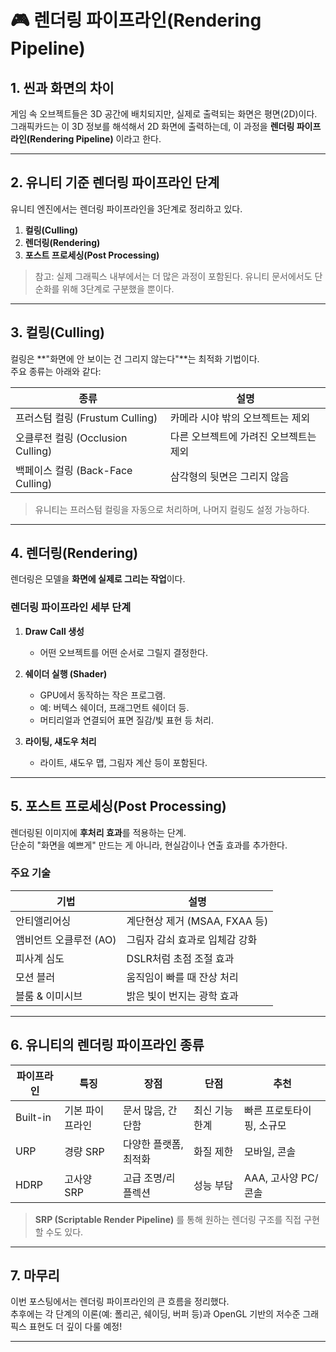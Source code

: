 # 🎮 렌더링 파이프라인(Rendering Pipeline)

## 1. 씬과 화면의 차이

게임 속 오브젝트들은 3D 공간에 배치되지만, 실제로 출력되는 화면은 평면(2D)이다.  
그래픽카드는 이 3D 정보를 해석해서 2D 화면에 출력하는데, 이 과정을 **렌더링 파이프라인(Rendering Pipeline)** 이라고 한다.

---

## 2. 유니티 기준 렌더링 파이프라인 단계

유니티 엔진에서는 렌더링 파이프라인을 3단계로 정리하고 있다.

1. **컬링(Culling)**  
2. **렌더링(Rendering)**  
3. **포스트 프로세싱(Post Processing)**  

> 참고: 실제 그래픽스 내부에서는 더 많은 과정이 포함된다. 유니티 문서에서도 단순화를 위해 3단계로 구분했을 뿐이다.

---

## 3. 컬링(Culling)

컬링은 **"화면에 안 보이는 건 그리지 않는다"**는 최적화 기법이다.  
주요 종류는 아래와 같다:

| 종류 | 설명 |
| --- | --- |
| 프러스텀 컬링 (Frustum Culling) | 카메라 시야 밖의 오브젝트는 제외 |
| 오클루전 컬링 (Occlusion Culling) | 다른 오브젝트에 가려진 오브젝트는 제외 |
| 백페이스 컬링 (Back-Face Culling) | 삼각형의 뒷면은 그리지 않음 |

> 유니티는 프러스텀 컬링을 자동으로 처리하며, 나머지 컬링도 설정 가능하다.

---

## 4. 렌더링(Rendering)

렌더링은 모델을 **화면에 실제로 그리는 작업**이다.

### 렌더링 파이프라인 세부 단계

1. **Draw Call 생성**  
   - 어떤 오브젝트를 어떤 순서로 그릴지 결정한다.

2. **쉐이더 실행 (Shader)**  
   - GPU에서 동작하는 작은 프로그램.
   - 예: 버텍스 쉐이더, 프래그먼트 쉐이더 등.
   - 머티리얼과 연결되어 표면 질감/빛 표현 등 처리.

3. **라이팅, 섀도우 처리**  
   - 라이트, 섀도우 맵, 그림자 계산 등이 포함된다.

---

## 5. 포스트 프로세싱(Post Processing)

렌더링된 이미지에 **후처리 효과**를 적용하는 단계.  
단순히 "화면을 예쁘게" 만드는 게 아니라, 현실감이나 연출 효과를 추가한다.

### 주요 기술

| 기법 | 설명 |
| --- | --- |
| 안티앨리어싱 | 계단현상 제거 (MSAA, FXAA 등) |
| 앰비언트 오클루전 (AO) | 그림자 감쇠 효과로 입체감 강화 |
| 피사계 심도 | DSLR처럼 초점 조절 효과 |
| 모션 블러 | 움직임이 빠를 때 잔상 처리 |
| 블룸 & 이미시브 | 밝은 빛이 번지는 광학 효과 |

---

## 6. 유니티의 렌더링 파이프라인 종류

| 파이프라인 | 특징 | 장점 | 단점 | 추천 |
| --- | --- | --- | --- | --- |
| Built-in | 기본 파이프라인 | 문서 많음, 간단함 | 최신 기능 한계 | 빠른 프로토타이핑, 소규모 |
| URP | 경량 SRP | 다양한 플랫폼, 최적화 | 화질 제한 | 모바일, 콘솔 |
| HDRP | 고사양 SRP | 고급 조명/리플렉션 | 성능 부담 | AAA, 고사양 PC/콘솔 |

> **SRP (Scriptable Render Pipeline)** 를 통해 원하는 렌더링 구조를 직접 구현할 수도 있다.

---

## 7. 마무리

이번 포스팅에서는 렌더링 파이프라인의 큰 흐름을 정리했다.  
추후에는 각 단계의 이론(예: 폴리곤, 쉐이딩, 버퍼 등)과 OpenGL 기반의 저수준 그래픽스 표현도 더 깊이 다룰 예정!

---